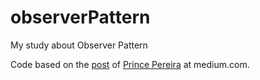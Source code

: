 # observerPattern
My study about Observer Pattern

Code based on the [post](https://princepereira.medium.com/observer-pattern-in-golang-a35daf63b24b) of [Prince Pereira](https://princepereira.medium.com/) at medium.com.
